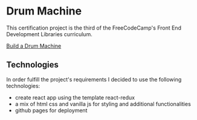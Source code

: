 # Drum Machine

This certification project is the third of the FreeCodeCamp's Front End Development Libraries curriculum.

[Build a Drum Machine](https://www.freecodecamp.org/learn/front-end-development-libraries/front-end-development-libraries-projects/build-a-drum-machine)

## Technologies

In order fulfill the project's requirements I decided to use the following technologies:

-   create react app using the template react-redux
-   a mix of html css and vanilla js for styling and additional functionalities
-   github pages for deployment
